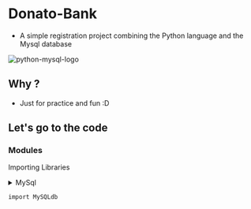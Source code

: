 # Donato-Bank
- A simple registration project combining the Python language and the Mysql database

![python-mysql-logo](https://user-images.githubusercontent.com/51414398/81754862-93d91b00-948d-11ea-951d-020dac250574.jpg)

## Why ?
- Just for practice and fun :D

## Let's go to the code

### Modules
Importing Libraries

<details><summary>MySql</summary>
  Importing the MySQL library
</details>

```
import MySQLdb
```
